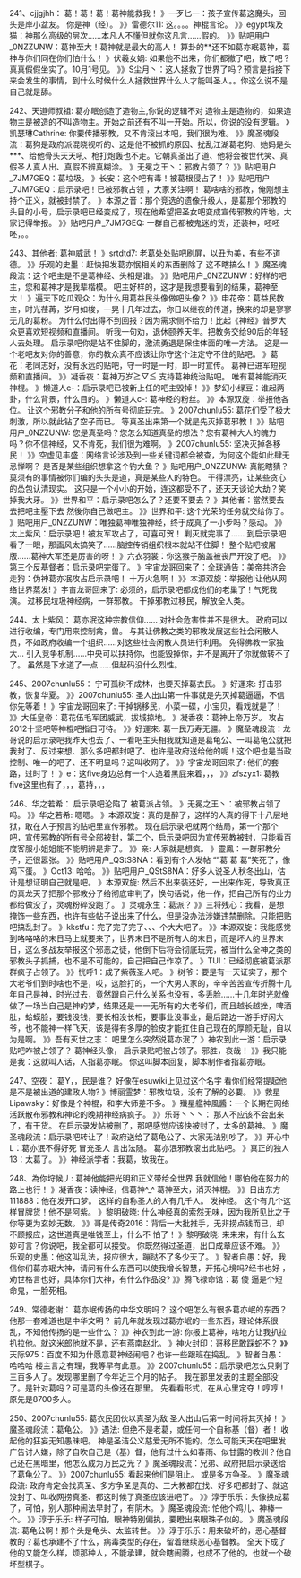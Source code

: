 241、cjjgjhh： 葛！葛！葛！葛神能救我！
》一歹匕一：孩子宣传葛这魔头，回头是岸小盆友。
你是神（经）。
》》雷德尔11: 这。。。。神棍言论。
》》egypt埃及猫：神那么高级的层次……本凡人不懂但就你这凡言……假的。
》》贴吧用户_0NZZUNW：葛神至大！葛神就是最大的高人！
算卦的**还不如葛亦珉葛神，葛神与你们同在你们怕什么！
》伏羲女娲: 如果他不出来，你们都撤了吧，散了吧？真真假假坐实了。10月1号见。
》》S尘月丶：这人拯救了世界了吗？预言是指接下来会发生的事情，到什么时候什么人拯救世界什么人才能叫圣人。。你这么说不是自己就是舔。

242、天道师叔祖: 葛亦眠创造了造物主,你说的逻辑不对
造物主是造物的，如果造物主是被造的不叫造物主。开始之前还有不叫一开始。所以，你说的没有逻辑。
》凯瑟琳Cathrine: 你要传播邪教，又不肯滚出本吧，我们很为难。
》》魔圣魂段流：葛狗是政府派混晓视听的、这是他不被抓的原因、扰乱江湖葛老狗、她妈是头***、给他骨头天天吼、枪打炮轰也不走。它朝真圣出了道、他将会被世代笑、真假圣人真人出、真假不辨真糊涂。
》无冕之王丶：邪教占领了？
》》贴吧用户_7JM7GEQ：葛垃圾。
》长安：这个吧有毒！被葛根侵占了！
》》贴吧用户_7JM7GEQ：启示录吧！已被邪教占领 ，大家关注啊！
葛啥啥的邪教，俺刚想主持个正义，就被封禁了。
》本源之音：那个竞选的遗像升级人，是葛那个邪教的头目的小号，启示录吧已经变成了，现在他希望把圣女吧变成宣传邪教的阵地，大家记得举报。
》》贴吧用户_7JM7GEQ: 一群自己都被鬼迷的货，还装神，呸呸呸，。。

243、其他者: 葛神威武！
》srtdtd7: 老葛处处贴吧刷屏，以丑为美，有些不道德。
》》乐观的史墨：赶快把发葛亦怋相关的东西删除了 这不瞎搞么！
》魔圣魂段流：这个吧主是不是葛神经、头相是谁。
》》贴吧用户_0NZZUNW：好样的吧主，您和葛神才是我辈楷模。
吧主好样的，这才是我想要看到的结果，葛神至大！
》遍天下吃瓜观众：为什么用葛益民头像做吧头像？
》》申花帝：葛益民教主，时光荏苒，岁月如梭，一晃十几年过去，你日以继夜的传道，换来的却是寥寥无几的葛粉。
为什么付出得不到回报？因为需求侧不给力！比起《神经》普罗大众更喜欢短视频和直播间。
听我一句劝，退休颐养天年。把教务交给90后的年轻人去处理。
启示录吧你是站不住脚的，激流勇退是保住体面的唯一方法。
这是一个老吧友对你的善意，你的教众真不应该让你守这个注定守不住的贴吧。
》葛花：老同志好，没有永远的贴吧，守一时是一时，即一时宣传。
葛神已进军短视频和直播间。
》》凝香夜：葛神万岁≧▽≦
支持葛神统治贴吧。
唯有葛神能消灭神棍。
》懒道人c-：启示录吧已被新上任的吧主毁掉！
》》梦幻小绿豆：谁起两卦，什么背景，什么目的。
》懒道人c-: 葛神经的粉丝。
》》本源双旋：举报他各位。
让这个邪教分子和他的所有号彻底玩完。
》2007chunlu55: 葛花们受了极大刺激，所以就此钻了空子而已。
等真圣出来第一个就是先灭掉葛邪教！
》》贴吧用户_0NZZUNW: 您是真圣吗？您怎么知道真圣的想法？您有葛神大人的魄力吗？你不信神经，又不肯死，我们很为难啊。
》2007chunlu55: 坚决灭掉各移民！
》》空虚见丰盛：网络言论涉及到一些关键词都会被查，为何这个能如此肆无忌惮啊？ 是否是某些组织想拿这个钓大鱼？
》贴吧用户_0NZZUNW: 真能瞎猜？莫须有的事情被你们编的头头是道，真是某些人的特色。
干得漂亮，让某些贪心的怂包认清现实。
这只是一个小小的开始，连这都受不了，还天天谈论大劫？笑掉我大牙。
》》世界和平：启示录吧怎么了？还要不要去？
》其他者：當然要去 去把吧主壓下去 然後你自己做吧主。
》》世界和平: 这个光荣的任务就交给你了。
》贴吧用户_0NZZUNW：唯独葛神唯独神经，终于成真了一小步吗？感动。
》》太上紫风：启示录吧！被友军攻占了，可喜可贺！
剿灭就完事了……
到启示录吧看了一眼，那画风太搞笑了……脑控传销组织根本就站不住脚！
整个贴吧被屠版……葛神大军还是厉害的呀！
》六衣羽裳：你这猴子脑盖被丧尸开没了吧。
》》第三个反基督者：启示录吧完蛋了。
》宇宙龙哥回来了：全球通告：美帝共济会走狗：伪神葛亦冺攻占启示录吧！
十万火急啊！
》》本源双旋：举报他!让他从网络世界蒸发!
》宇宙龙哥回来了: 必须的，启示录吧都成他们的老巢了！气死我演。
过移民垃圾神经病，一群邪教。
干掉邪教过移民，解放全人类。

244、太上紫风： 葛亦泯这种宗教信仰……
对社会危害性并不是很大。
政府可以进行收编，专门用来控制禽，兽。
与其让佛教之类的邪教发展这些社会闲散人员，不如政府收编一个组织……对这些社会闲散人员进行利用。
免得佛教一家独大…
引入竞争机制……中央可以扶持你，也能毁掉你，并不是离开了你就做转不了了。
虽然是下水道了一点……但起码没什么烈性。

245、2007chunlu55： 宁可孤树不成林，也要灭掉葛衣民。
》好運來: 打击邪教，恢复华夏。
》》2007chunlu55: 圣人出山第一件事就是先灭掉葛逼逼，不信你先等着！
》宇宙龙哥回来了: 干掉锅移民，小菜一碟，小宝贝，看戏就是了！
》》大任皇帝：葛花伍毛军团威武，拔城掠地。
》凝香夜：葛神上帝万岁。
攻占2012十坚吧等神棍吧指日可待。
》》好運來: 葛一民万寿无疆。
》魔圣魂段流：龙哥说的启示录吧我昨天也去了、一看吧主头相我就知道是葛龟公、一叫葛龟公就把我封了、反过来想、那么多吧都封吧了、也许是政府送给他的呢！这个吧也是当政控制、唯一的吧了、还不明显吗？这叫收网了。
》》宇宙龙哥回来了: 他们的套路，过时了！
》e：这five身边总有一个人追着黑屁来着，，，
》》zfszyx1: 葛教five这里也有了，，，葛持，，，

246、华之若希： 启示录吧沦陷了
被葛派占领。
》无冕之王丶：被邪教占领了吗。
》》华之若希: 嗯嗯。
》本源双旋：真的是醉了，这样的人真的得下十八层地狱，敢在人子预言的贴吧里宣传邪教。
现在启示录吧就两个结局，第一个那个吧，宣传邪教的所有号全部被封，第二个，启示录吧因为宣传邪教被封，只能看百度客服小姐姐能不能明辨是非了。
》》亲: 人家就是想疯。
》靈鳳：一群邪教分子，还很嚣张。
》》贴吧用户_QStS8NA：看到有个人发帖 “”葛 葛 葛”笑死了，像鸡下蛋。
》Oct13: 哈哈。
》》贴吧用户_QStS8NA：好多人说圣人秋冬出山，估计是想证明自己就是吧。
》本源双旋: 然后不出来装还好，一出来作死，导致真正的真龙天子把那个邪教分子给彻底审判了，换句话说，他一作，把自己所有的业力都给做没了，灵魂粉碎没跑了。
》灵魂永生：葛派？
》》三将残心：我看，是想掩饰一些东西，也许有些帖子说出来了什么，但是没办法涉嫌违禁删除。只能把贴吧搞乱封了。
》kkstfu：完了完了完了、、、个大大吧了。
》》本源双旋：我能感觉到咯咯咯的末日马上就要来了，世界末日不是所有人的末日，而是坏人的世界末日，这么多战友举报这个邪恶之徒，他倒下后将会彻底玩完，被当什么全神之类的邪教头子抓捕，也不是不可能的，自己把自己作凉了。
》TUI：已经彻底被葛派那群疯子占领了。
》》恍呼1：成了紫薇圣人吧。
》树爷：要是有一天证实了，那个大老爷们到时啥也不是，哎，这脸打的，一个大男人家的，辛辛苦苦宣传折腾十几年自己是神，时光过去，竟然跟自己什么关系也没有，多丢脸……十几年时光就像做了一场当自己是神的梦，结果还是一一无所有的大老爷们，而且越长越挫，啤酒肚，蛤蟆脸，要钱没钱，要长相没长相，要事业没事业，最后路边一游手好闲大爷，也不能神一样飞天，该是得有多厚的脸皮才能扛住自己现在的厚颜无耻，自以为是啊。
》》吾有灭世之志： 吧里怎么突然说葛亦泯了
》神农到此一游：启示录贴吧咋被占领了？
葛神经头像， 启示录贴吧被占领了。邪胜，哀哉！
》》我只能是我：这就叫人话，人指葛亦眠。
你这叫脚本回复，脚本制作者指葛亦眠。

247、空夜： 葛Y，，民是谁？
好像在esuwiki上见过这个名字 看你们经常提起他 是不是被出道的建政人物?
》博丽霊梦：邪教垃圾，没有了解的必要。
》》救星Lipawsky：好像是个神棍，和李大师差不多。
》殲星艦神風醬：一个长期在网络活跃散布邪教和神论的晚期神经病疯子。
》》乐哥丶丶丶： 那人不应该不会出来了，有干货。
在启示录发帖被删了，那吧感觉应该快被封了，太多的葛神。
》魔圣魂段流：启示录吧转让了！政府送给了葛龟公了、大家无法别吵了。
》》开心中L：葛亦泯不得好死 冒充圣人 言出法随。
葛亦泯邪教滚出此贴吧。
》真正的独人13：太葛了。
》》神经派学者：我葛，故我在。

248、為你垨候丿: 葛神他能把光明和正义带给全世界
我就信他！哪怕他在努力的路上也行！
》凝香夜：读神经，信葛神^_^
葛神至大，消灭神棍。
》》日出东方111888：他在发开口梦。
这样的自称圣人的人有几千人。
发神经。
这个有几个这样冒牌货！他不是阿紫。
》黎明破晓: 什么神经真的索然无味，因为我所见比之于你等更为玄妙无数。
》》哥是传奇2016：背后一大批推手，无非捞点钱而已，却不顾报应，这世道真是唯钱至上，什么不
怕了！
》黎明破晓: 来来来，有什么玄妙可言？你说吧，我全都可以接受。
你既然得过圣道，出口成章应该不难。
》》乐观的史墨：他这叫乱法，报应很大，蹦跶不了多少天了。
》智者自愚：好，我信你们葛亦珉大神，请问有什么东西可以使我增长智慧，开拓心境吗?经书也好
，劝世格言也好，具体你们大神，有什么作品没?
》》腾飞禄命馆：葛 傻 逼是个短 命鬼，一脸死相。

249、常德老谢： 葛亦岷传扬的中华文明吗？
这个吧怎么有很多葛亦岷的东西？他那一套难道也是中华文明？
前几年就发现过葛亦岷的一些东西，理论体系很乱，不知他传扬的是一些什么？
》》神农到此一游: 你报上葛神，啥地方让我扒拉扒拉他。就这米郎他就不是，还有燕南赵北。
》神火封印：哥移民敢踩蛇不？
》》天际975：百度不知为什愿意葛神经闹吧？也许一些跟班在捣乱。
》智者自愚：哈哈哈
楼主言之有理，我等早有此意。
》》2007chunlu55：启示录吧怎么只剩了三百多人了。发现哪里删了今年近三个月的帖子。
我在那里发表的主题全部没了。是针对葛吗？可是葛的头像还在那里。
先看看形式，在从心里定夺！哼哼！
原先是8700多人。

250、2007chunlu55: 葛衣民团伙以真圣为敌
圣人出山后第一时间将其灭掉！
》魔圣魂段流：葛龟公。
》》遇法: 但绝不是老葛，或任何一个自称基（督）者！ 收起他的狂妄无知愚昧吧。 神是圣洁公义慈爱无所不能的。怎么可能天天在吧里发广告讨人嫌，除了自吹自己是（基）督，他有过什么如春雨、似甘露的教训？他自己还在黑暗里，他怎么成为万民之光？
》魔圣魂段流：兄弟、政府把启示录送给了葛龟公了。
》》2007chunlu55: 看起来他们是阻止。
或是多方争圣。
》魔圣魂段流: 政府肯定会找真圣、多方争圣是真的、三大教都在找、好多吧都封了、就这没封了、叫收网捞真圣、都这时候了真圣应该进吧了。
》》淳于乐乐：头像换成葛了，可怕，别人那种闹法早封了，有阴木。
》魔圣魂段流: 怕他个鸡儿、神棒一个。
》》淳于乐乐: 样子可怕，眼神特别偏执，要瞪出来眼珠子似的。
》魔圣魂段流: 葛龟公啊！那个头是龟头、太监转世。
》》淳于乐乐：用来破坏的，恶心基督教的？葛也承建不了什么，病毒类型的存在，留着继续恶心基督教。
全天下成了他的又能怎么样，烦那种人，不能承建，就会瞎闹腾，也成不了他的，也就一个破坏型棋子。